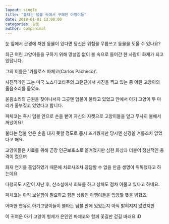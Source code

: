 ```yaml
---
layout: single
title: "불타는 덤불 속에서 구해진 아깽이들"
date: 2018-01-01 12:00:00
categories: 감동
author: Companimal
---
```


눈 앞에서 곤경에 처한 동물이 있다면 당신은 위험을 무릅쓰고 동물을 도울 수 있나요?

최근 어린 고양이들을 구하기 위해 망설임 없이 불 속으로 들어간 한 사람이 화제가 되고 있답니다.

그의 이름은 '카를로스 파체코(Carlos Pacheco)'.

사진작가인 그는 미국 노스다코타주의 그랜딘에서 사진을 찍고 있는 중 어린 고양이의 울음소리를 들었죠.

울음소리의 근원을 찾아나서자 그곳엔 덤불이 불타고 있었고 안에서 아기 고양이 두 마리가 울부짖고 있었다고 합니다.

파체코는 즉시 덤블 안으로 손을 뻗어 자신의 자켓으로 고양이들을 덮고 무사히 불에서 꺼냈어요!

불타는 덤불 안은 손을 대지 못할 정도로 몹시 뜨거웠지만 당시엔 신경쓸 겨를조차 없었다고 해요.

고양이들은 치료를 위해 곧장 인근보호소로 옮겨졌지만 심한 화상과 더불어 정신적인 충격이 컸으며

화재 연기를 흡입하였기 때문에 치료사조차 장담할 수 없을 만큼 생명이 위독했다고 하는데요

다행히도 시간이 지난 후, 산소실에서 회복을 하고 상처도 점차 아물고 있다고 하네요.

파체코는 아직 보살핌이 필요하고 힘든 상황인 아깽이들을 입양할 뜻을 밝혔죠.

어떠한 연유로 아기고양이들이 불타는 덤불 안에 있었는지 아직 밝혀지지 않았지만

이 귀여운 아기 고양이 형제가 은인인 파체코와 함께 꽃길만 걷길 바래요 :D
